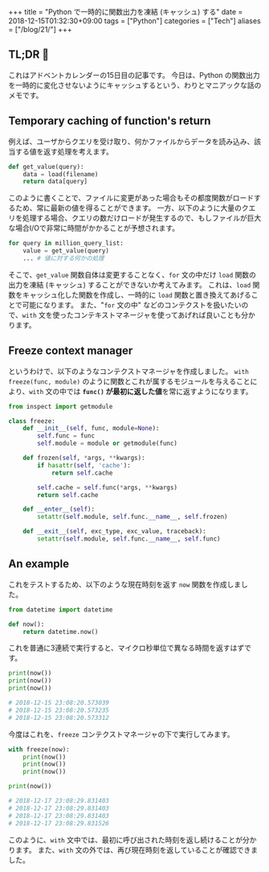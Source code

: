 +++
title = "Python で一時的に関数出力を凍結 (キャッシュ) する"
date = 2018-12-15T01:32:30+09:00
tags = ["Python"]
categories = ["Tech"]
aliases = ["/blog/21/"]
+++

## TL;DR :christmas_tree:

これはアドベントカレンダーの15日目の記事です。
今日は、Python の関数出力を一時的に変化させないようにキャッシュするという、わりとマニアックな話のメモです。

## Temporary caching of function's return

例えば、ユーザからクエリを受け取り、何かファイルからデータを読み込み、該当する値を返す処理を考えます。

```python
def get_value(query):
    data = load(filename)
    return data[query]
```

このように書くことで、ファイルに変更があった場合もその都度関数がロードするため、常に最新の値を得ることができます。
一方、以下のように大量のクエリを処理する場合、クエリの数だけロードが発生するので、もしファイルが巨大な場合I/Oで非常に時間がかかることが予想されます。

```python
for query in million_query_list:
    value = get_value(query)
    ... # 値に対する何かの処理
```

そこで、`get_value` 関数自体は変更することなく、`for` 文の中だけ `load` 関数の出力を凍結 (キャッシュ) することができないか考えてみます。
これは、`load` 関数をキャッシュ化した関数を作成し、一時的に `load` 関数と置き換えてあげることで可能になります。
また、"`for` 文の中" などのコンテクストを扱いたいので、`with` 文を使ったコンテキストマネージャを使ってあげれば良いことも分かります。

## Freeze context manager

というわけで、以下のようなコンテクストマネージャを作成しました。
`with freeze(func, module)` のように関数とこれが属するモジュールを与えることにより、`with` 文の中では **`func()` が最初に返した値**を常に返すようになります。

```python
from inspect import getmodule

class freeze:
    def __init__(self, func, module=None):
        self.func = func
        self.module = module or getmodule(func)

    def frozen(self, *args, **kwargs):
        if hasattr(self, 'cache'):
            return self.cache

        self.cache = self.func(*args, **kwargs)
        return self.cache

    def __enter__(self):
        setattr(self.module, self.func.__name__, self.frozen)

    def __exit__(self, exc_type, exc_value, traceback):
        setattr(self.module, self.func.__name__, self.func)
```

## An example

これをテストするため、以下のような現在時刻を返す `now` 関数を作成しました。

```python
from datetime import datetime

def now():
    return datetime.now()
```

これを普通に3連続で実行すると、マイクロ秒単位で異なる時間を返すはずです。

```python
print(now())
print(now())
print(now())

# 2018-12-15 23:08:20.573039
# 2018-12-15 23:08:20.573235
# 2018-12-15 23:08:20.573312
```

今度はこれを、`freeze` コンテクストマネージャの下で実行してみます。

```python
with freeze(now):
    print(now())
    print(now())
    print(now())

print(now())

# 2018-12-17 23:08:29.831403
# 2018-12-17 23:08:29.831403
# 2018-12-17 23:08:29.831403
# 2018-12-17 23:08:29.831526
```

このように、`with` 文中では、最初に呼び出された時刻を返し続けることが分かります。
また、`with` 文の外では、再び現在時刻を返していることが確認できました。
